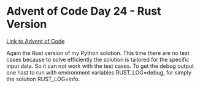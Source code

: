 # Advent of Code Day 24 - Rust Version
[Link to Advent of Code](https://adventofcode.com/)

Again the Rust version of my Python solution. This time there are no test
cases because to solve efficiently the solution is tailored for the specific
input data. So it can not work with the test cases. To get the debug output
one hast to run with environment variables RUST_LOG=debug, for simply the
solution RUST_LOG=info.